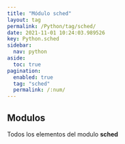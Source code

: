 ```yaml
---
title: "Módulo sched"
layout: tag
permalink: /Python/tag/sched/
date: 2021-11-01 10:24:03.989526
key: Python.sched
sidebar: 
  nav: python
aside: 
  toc: true
pagination: 
  enabled: true
  tag: "sched"
  permalink: /:num/
---
```


<h2>Modulos</h2>
Todos los elementos del modulo <strong>sched</strong>
